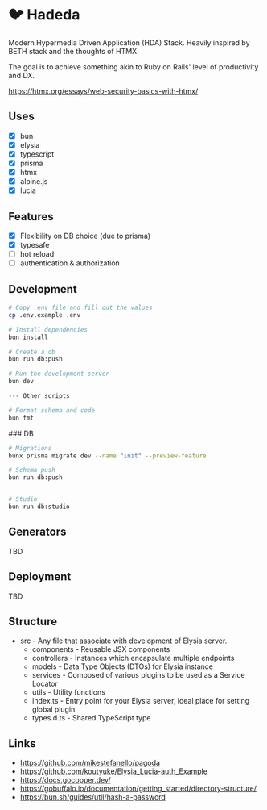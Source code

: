 # 🐦 Hadeda

Modern Hypermedia Driven Application (HDA) Stack. Heavily inspired by BETH stack and the thoughts of HTMX.

The goal is to achieve something akin to Ruby on Rails' level of productivity and DX.

https://htmx.org/essays/web-security-basics-with-htmx/

## Uses

- [x] bun
- [x] elysia
- [x] typescript
- [x] prisma
- [x] htmx
- [x] alpine.js
- [x] lucia

## Features

- [x] Flexibility on DB choice (due to prisma)
- [x] typesafe
- [ ] hot reload
- [ ] authentication & authorization

## Development

```bash
# Copy .env file and fill out the values
cp .env.example .env

# Install dependencies
bun install

# Create a db
bun run db:push

# Run the development server
bun dev

--- Other scripts

# Format schema and code
bun fmt
```

### DB

```bash
# Migrations
bunx prisma migrate dev --name "init" --preview-feature

# Schema push
bun run db:push


# Studio
bun run db:studio
```

## Generators

TBD

## Deployment

TBD

## Structure

- src - Any file that associate with development of Elysia server.
  - components - Reusable JSX components
  - controllers - Instances which encapsulate multiple endpoints
  - models - Data Type Objects (DTOs) for Elysia instance
  - services - Composed of various plugins to be used as a Service Locator
  - utils - Utility functions
  - index.ts - Entry point for your Elysia server, ideal place for setting global plugin
  - types.d.ts - Shared TypeScript type

## Links

- https://github.com/mikestefanello/pagoda
- https://github.com/koutyuke/Elysia_Lucia-auth_Example
- https://docs.gocopper.dev/
- https://gobuffalo.io/documentation/getting_started/directory-structure/
- https://bun.sh/guides/util/hash-a-password
